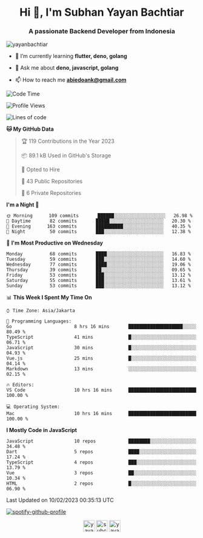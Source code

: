<h1 align="center">Hi 👋, I'm Subhan Yayan Bachtiar</h1>
<h3 align="center">A passionate Backend Developer from Indonesia</h3>

<p align="left"> <img src="https://komarev.com/ghpvc/?username=yayanbachtiar" alt="yayanbachtiar" /> </p>

- 🌱 I’m currently learning **flutter, deno, golang**

- 💬 Ask me about **deno, javascript, golang**

- 📫 How to reach me **abiedoank@gmail.com**

<!--START_SECTION:waka-->
![Code Time](http://img.shields.io/badge/Code%20Time-5%2C336%20hrs%209%20mins-blue)

![Profile Views](http://img.shields.io/badge/Profile%20Views-3-blue)

![Lines of code](https://img.shields.io/badge/From%20Hello%20World%20I%27ve%20Written-1%20Million%20lines%20of%20code-blue)

**🐱 My GitHub Data** 

> 🏆 119 Contributions in the Year 2023
 > 
> 📦 89.1 kB Used in GitHub's Storage 
 > 
> 💼 Opted to Hire
 > 
> 📜 43 Public Repositories 
 > 
> 🔑 6 Private Repositories  
 > 
**I'm a Night 🦉** 

```text
🌞 Morning      109 commits       ██████░░░░░░░░░░░░░░░░░░░   26.98 % 
🌆 Daytime       82 commits       █████░░░░░░░░░░░░░░░░░░░░   20.30 % 
🌃 Evening      163 commits       ██████████░░░░░░░░░░░░░░░   40.35 % 
🌙 Night         50 commits       ███░░░░░░░░░░░░░░░░░░░░░░   12.38 % 

```
📅 **I'm Most Productive on Wednesday** 

```text
Monday          68 commits       ████░░░░░░░░░░░░░░░░░░░░░   16.83 % 
Tuesday         59 commits       ███░░░░░░░░░░░░░░░░░░░░░░   14.60 % 
Wednesday       77 commits       ████░░░░░░░░░░░░░░░░░░░░░   19.06 % 
Thursday        39 commits       ██░░░░░░░░░░░░░░░░░░░░░░░   09.65 % 
Friday          53 commits       ███░░░░░░░░░░░░░░░░░░░░░░   13.12 % 
Saturday        55 commits       ███░░░░░░░░░░░░░░░░░░░░░░   13.61 % 
Sunday          53 commits       ███░░░░░░░░░░░░░░░░░░░░░░   13.12 % 

```


📊 **This Week I Spent My Time On** 

```text
⌚︎ Time Zone: Asia/Jakarta

💬 Programming Languages: 
Go                       8 hrs 16 mins       ████████████████████░░░░░   80.49 % 
TypeScript               41 mins             █░░░░░░░░░░░░░░░░░░░░░░░░   06.71 % 
JavaScript               30 mins             █░░░░░░░░░░░░░░░░░░░░░░░░   04.93 % 
Vue.js                   25 mins             █░░░░░░░░░░░░░░░░░░░░░░░░   04.14 % 
Markdown                 13 mins             ░░░░░░░░░░░░░░░░░░░░░░░░░   02.15 % 

🔥 Editors: 
VS Code                  10 hrs 16 mins      █████████████████████████   100.00 % 

💻 Operating System: 
Mac                      10 hrs 16 mins      █████████████████████████   100.00 % 

```

**I Mostly Code in JavaScript** 

```text
JavaScript               10 repos            ████████░░░░░░░░░░░░░░░░░   34.48 % 
Dart                     5 repos             ████░░░░░░░░░░░░░░░░░░░░░   17.24 % 
TypeScript               4 repos             ███░░░░░░░░░░░░░░░░░░░░░░   13.79 % 
Vue                      3 repos             ██░░░░░░░░░░░░░░░░░░░░░░░   10.34 % 
HTML                     2 repos             █░░░░░░░░░░░░░░░░░░░░░░░░   06.90 % 

```



 Last Updated on 10/02/2023 00:35:13 UTC
<!--END_SECTION:waka-->

[![spotify-github-profile](https://spotify-github-profile.vercel.app/api/view?uid=31qtu2k4v3mbxp7clcmm6imuqq6e&cover_image=true&theme=default&show_offline=false&bar_color=53b14f&bar_color_cover=true)](https://github.com/kittinan/spotify-github-profile)


<p align="center">
<a href="https://dev.to/yayanbachtiar" target="blank"><img align="center" src="https://cdn.jsdelivr.net/npm/simple-icons@3.0.1/icons/dev-dot-to.svg" alt="yayanbachtiar" height="30" width="30" /></a>
<a href="https://linkedin.com/in/subchanyayanbachtiar" target="blank"><img align="center" src="https://cdn.jsdelivr.net/npm/simple-icons@3.0.1/icons/linkedin.svg" alt="subchanyayanbachtiar" height="30" width="30" /></a>
<a href="https://codesandbox.com/yayanbachtiar" target="blank"><img align="center" src="https://cdn.jsdelivr.net/npm/simple-icons@3.0.1/icons/codesandbox.svg" alt="yayanbachtiar" height="30" width="30" /></a>
</p>
